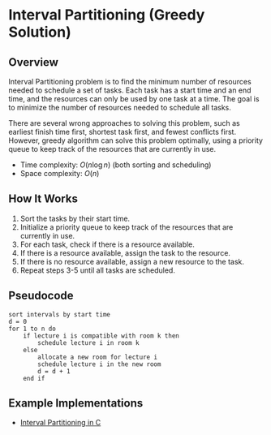 # Interval Partitioning (Greedy Solution)

## Overview

Interval Partitioning problem is to find the minimum number of resources needed to schedule a set of tasks. Each task has a start time and an end time, and the resources can only be used by one task at a time. The goal is to minimize the number of resources needed to schedule all tasks.

There are several wrong approaches to solving this problem, such as earliest finish time first, shortest task first, and fewest conflicts first. However, greedy algorithm can solve this problem optimally, using a priority queue to keep track of the resources that are currently in use.

- Time complexity: $O(n \log n)$ (both sorting and scheduling)
- Space complexity: $O(n)$

## How It Works

1. Sort the tasks by their start time.
2. Initialize a priority queue to keep track of the resources that are currently in use.
3. For each task, check if there is a resource available.
4. If there is a resource available, assign the task to the resource.
5. If there is no resource available, assign a new resource to the task.
6. Repeat steps 3-5 until all tasks are scheduled.


## Pseudocode
```plaintext
sort intervals by start time
d = 0
for 1 to n do 
    if lecture i is compatible with room k then
        schedule lecture i in room k
    else
        allocate a new room for lecture i
        schedule lecture i in the new room
        d = d + 1
    end if
```

## Example Implementations

- [Interval Partitioning in C](./interval_partitioning.c)
